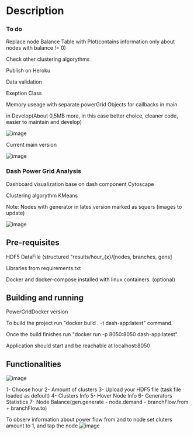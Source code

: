 # Description
### To do

Replace node Balance Table with Plot(contains information only about nodes with balance != 0)

Check other clustering algorythms

Publish on Heroku

Data validation

Exeption Class

Memory useage with separate powerGrid Objects for callbacks in main

in Develop(About 0,5MB more, in this case better choice, cleaner code, easier to maintain and develop)

![image](https://user-images.githubusercontent.com/83120622/173667690-ada24eaf-0a7c-483b-a95c-a6ff5c330279.png)

Current main version

![image](https://user-images.githubusercontent.com/83120622/173674528-72ae6570-a9b0-42f4-bf8a-0cd857449318.png)



### Dash Power Grid Analysis

Dashboard visualization base on dash component Cytoscape

Clustering algorythm KMeans

Note: Nodes with generator in lates version marked as squers (images to update)


![image](https://user-images.githubusercontent.com/83120622/173435540-a10cf463-f9c6-41f4-a3e0-f7c11090581d.png)

## Pre-requisites 

HDF5 DataFile (structured "results/hour_{x}/[nodes, branches, gens]

Libraries from requirements.txt

Docker and docker-compose installed with linux containers. (optional)


## Building and running

PowerGridDocker version 

To build the project run "docker build . -t dash-app:latest" command.

Once the build finishes run "docker run -p 8050:8050 dash-app:latest". 

Application should start and be reachable at localhost:8050

## Functionalities

![image](https://user-images.githubusercontent.com/83120622/173435875-32061c3e-525f-4cc9-bda4-b30bad6ea685.png)

1- Choose hour 
2- Amount of clusters
3- Upload your HDF5 file (task file loaded as defoult)
4- Clusters Info
5- Hover Node Info
6- Generators Statistics
7- Node Balance(gen.generate - node.demand - branchFlow.from + branchFlow.to)

To observ information about power flow from and to node set cluters amount to 1, and tap the node
![image](https://user-images.githubusercontent.com/83120622/173435656-9e76d0e3-c830-47db-9349-22f2ea82bc6d.png)

